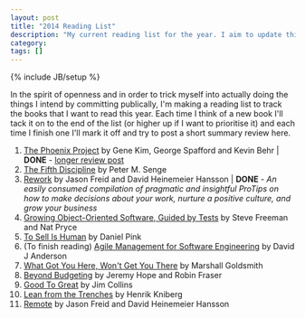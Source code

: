 ```yaml
---
layout: post
title: "2014 Reading List"
description: "My current reading list for the year. I aim to update this post with tl;dr reviews when I'm finished with each book."
category: 
tags: []
---
```

{% include JB/setup %}

In the spirit of openness and in order to trick myself into actually doing the things I intend by committing publically, I'm making a reading list to track the books that I want to read this year. Each time I think of a new book I'll tack it on to the end of the list (or higher up if I want to prioritise it) and each time I finish one I'll mark it off and try to post a short summary review here.

1. [The Phoenix Project](http://www.amazon.co.uk/Phoenix-Project-DevOps-Helping-Business-ebook/dp/B00AZRBLHO/) by Gene Kim, George Spafford and Kevin Behr | **DONE** - [longer review post](http://willhamill.com/2014/01/15/the-phoenix-project/)
2. [The Fifth Discipline](http://www.amazon.co.uk/The-Fifth-Discipline-practice-organization/dp/1905211201/) by Peter M. Senge
3. [Rework](http://www.amazon.co.uk/ReWork-Change-Way-Work-Forever/dp/0091929784/) by Jason Freid and David Heinemeier Hansson | **DONE** - *An easily consumed compilation of pragmatic and insightful ProTips on how to make decisions about your work, nurture a positive culture, and grow your business*
4. [Growing Object-Oriented Software, Guided by Tests](http://www.amazon.co.uk/Growing-Object-Oriented-Software-Guided-Signature/dp/0321503627/) by Steve Freeman and Nat Pryce
5. [To Sell Is Human](http://www.amazon.co.uk/Sell-Human-Surprising-Persuading-Influencing/dp/0857867202/) by Daniel Pink
6. (To finish reading) [Agile Management for Software Engineering](http://www.amazon.co.uk/Agile-Management-Software-Engineering-Constraints/dp/0131424602/) by David J Anderson
7. [What Got You Here, Won't Get You There](http://www.amazon.co.uk/What-Got-Here-Wont-There/dp/1846681375/) by Marshall Goldsmith
8. [Beyond Budgeting](http://www.amazon.co.uk/Beyond-Budgeting-Managers-Annual-Performance/dp/1578518660/) by Jeremy Hope and Robin Fraser
9. [Good To Great](http://www.amazon.co.uk/Good-To-Great-Companies-Others/dp/0712676090/) by Jim Collins
10. [Lean from the Trenches](http://www.amazon.co.uk/Lean-Trenches-Managing-Large-Scale-Projects/dp/1934356859/) by Henrik Kniberg
11. [Remote](http://www.amazon.co.uk/Remote-Office-Required-Jason-Fried/dp/0091954673/) by Jason Freid and David Heinemeier Hansson